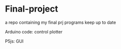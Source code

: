 # Final-project
a repo containing my final prj programs
keep up to date

Arduino code:
control plotter

P5js: 
GUI
